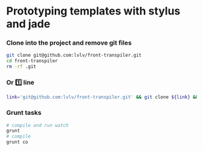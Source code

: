 # Prototyping templates with stylus and jade

### Clone into the project and remove git files

```bash
git clone git@github.com:lvlv/front-transpiler.git
cd front-transpiler
rm -rf .git
```

### Or :one: line

```bash
link='git@github.com:lvlv/front-transpiler.git' && git clone ${link} && _git=${link#*/} && cd $(echo ${_git%.*}) && rm -rf .git
```

### Grunt tasks

```bash
# compile and run watch
grunt
# compile
grunt co
```